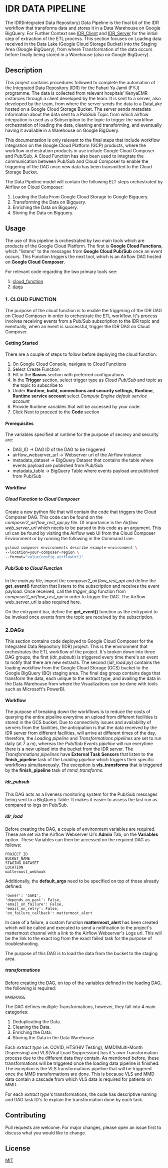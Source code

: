 # IDR DATA PIPELINE

The IDR(Integrated Data Repository) Data Pipeline is the final bit of the IDR workflow that transforms data and stores it in a Data Warehouse on Google BigQuery. For Further Context see [IDR_Client](https://github.com/savannahghi/idr-client) and [IDR_Server](https://github.com/savannahghi/idr-server) for the initial step of extraction of the ETL process. This section focuses on Loading data received in the Data Lake (Google Cloud Storage Bucket) into the Staging Area (Google BigQuery), from where Transformation of the data occurs before finally being stored in a Warehouse (also on Google BigQuery). 

## Description

This project contains procedures followed to complete the automation of the Integrated Data Repository (IDR) for the Fahari Ya Jamii (FYJ) programme. The data is collected from relevant hospitals’ KenyaEMR instances through a client developed by the team. It is sent to a server, also developed by the team, from where the server sends the data to a DataLake hosted on a Google Cloud Storage Bucket. The server sends metadata information about the data sent to a PubSub Topic from which airflow integration is used as a Subscription to the topic to trigger the workflow orchestration of loading the data, cleaning and transforming, and eventually having it available in a Warehouse on Google BigQuery.

This documentation is only relevant to the final steps that include workflow integration on the Google Cloud Platform (GCP) products, where the workflow orchestration products in use include Google Cloud Composer and Pub/Sub. A Cloud Function has also been used to integrate the communication between Pub/Sub and Cloud Composer to enable the triggering of the DAG once new data has been transmitted to the Cloud Storage Bucket.

The Data Pipeline model will contain the following ELT steps orchestrated by Airflow on Cloud Composer:
1. Loading the Data From Google Cloud Storage to Google Bigquery.
2. Transforming the Data on Bigquery.
3. Enriching the Data on Bigquery.
4. Storing the Data on Bigquery.


## Usage

The use of this pipeline is orchestrated by two main tools which are products of the Google Cloud Platform. The first is **Google Cloud Functions**, which "listens" to the messages from **Google Cloud Pub/Sub** once an event occurs. This Function triggers the next tool, which is an Airflow DAG hosted on **Google Cloud Composer**. 

For relevant code regarding the two primary tools see:
1. [cloud_function](https://github.com/savannahghi/idr_data_pipelines/tree/main/idr_pipeline_from_server/cloud_function)
2. [dags](https://github.com/savannahghi/idr_data_pipelines/tree/main/idr_pipeline_from_server/dags)

### 1. CLOUD FUNCTION

The purpose of the cloud function is to enable the triggering of the IDR DAG on Cloud Composer in order to orchestrate the ETL workflow. It's process involves receiving events from a Pub/Sub subscription to the IDR topic and eventually, when an event is successful, trigger the IDR DAG on Cloud Composer.

#### Getting Started

There are a couple of steps to follow before deploying the cloud function:

1. On Google Cloud Console, navigate to Cloud Functions
2. Select Create Function
3. Fill in the **Basics** section with preferred configurations
4. In the **Trigger** section, select trigger type as *Cloud Pub/Sub* and topic as the topic to subscribe to
5. Under **Runtime, build, connections and security settings**, **Runtime**, **Runtime service account** select *Compute Engine default service account*
6. Provide Runtime variables that will be accessed by your code.
7. Click Next to proceed to the **Code** section

#### Prerequisites

The variables specified at runtime for the purpose of secrecy and security are:
* DAG_ID -> DAG ID of the DAG to be triggered
* airflow_webserver_url -> Webserver url of the Airflow instance
* metadata_dataset -> BigQuery Dataset that contains the table where events payload are published from Pub/Sub
* metadata_table -> BigQuery Table where events payload are published from Pub/Sub

#### Workflow

##### *Cloud Function to Cloud Composer*

Create a new python file that will contain the code that triggers the Cloud Composer DAG. This code can be found on the *composer2_airflow_rest_api.py* file. Of importance is the *Airflow web_server_url* which needs to be parsed to this code as an argument. This url can be found by visiting the Airflow web UI from the Cloud Composer Environment or by running the following in the Command Line:

```bash
gcloud composer environments describe example-environment \
--location=your-composer-region \
--format="value(config.airflowUri)"
```

##### *Pub/Sub to Cloud Function*

In the *main.py* file, import the *composer2_airflow_rest_api* and define the **get_event()** function that listens to the subscription and receives the event payload. Once received, call the *trigger_dag* function from *composer2_airflow_rest_api* in order to trigger the DAG. The Airflow web_server_url is also required here.

On the entrypoint bar, define the **get_event()** function as the entrypoint to be invoked once events from the topic are received by the subscription.

### 2.DAGs

This section contains code deployed to Google Cloud Composer for the Integrated Data Repository (IDR) project. This is the environment that orchestrates the ETL workflow of the project. It's broken down into three DAG groups, the first (*idr_pubsub*) is triggered every time there's an event to notify that there are new extracts. The second (*idr_load.py*) contains the loading workflow from the Google Cloud Storage (GCS) bucket to the Google BigQuery (BQ) staging area. The final dag group contains dags that transform the data, each unique to the extract type, and availing the data in the Data Warehouse from where the Visualizations can be done with tools such as Microsoft's PowerBI.

#### Workflow

The purpose of breaking down the workflows is to reduce the costs of querying the entire pipeline everytime an upload from different facilities is stored in the GCS bucket. Due to connectivity issues and availability of servers from the facilities, the anticipation is that the data received by the IDR server from different facilities, will arrive at different times of the day, therefore, the *Loading pipeline*  and *Transformations pipelines* are set to run daily (at 7 a.m), whereas the *Pub/Sub Events pipeline* will run everytime there is a new upload into the bucket from the IDR server. The *Transformations pipelines* have **External Task Sensors** that listen to the **finish_pipeline** task of the *Loading pipeline* which triggers their specific workflows simultaneously. The exception is **vls_transforms** that is triggered by the **finish_pipeline** task of *mmd_transforms*.

##### *idr_pubsub*

This DAG acts as a liveness monitoring system for the Pub/Sub messages being sent to a BigQuery Table. It makes it easier to assess the last run as compared to logs on Pub/Sub.

##### *idr_load*

Before creating the DAG, a couple of environment variables are required.
These are set via the Airflow Webserver UI's **Admin** Tab, on the **Variables** option.
These Variables can then be accessed on the required DAG as follows:

```
PROJECT_ID 
BUCKET_NAME 
STAGING_DATASET 
LOCATION 
mattermost_webhook
```

Additionally, the **default_args** need to be specified on top of those already defined:

```
'owner': 'SGHI',
'depends_on_past': False,
'email_on_failure': False,
'email_on_retry': False,
'on_failure_callback': mattermost_alert
```

In case of a failure, a custom function **mattermost_alert** has been created which will be called and executed to send a notification to the project's mattermost channel with a link to the Airflow Webserver's Logs url. This will be the link to the exact log from the exact failed task for the purpose of troubleshooting.

The purpose of this DAG is to load the data from the bucket to the staging area.

##### *transformations*

Before creating the DAG, on top of the variables defined in the loading DAG, the following is required:

```
WAREHOUSE
```

The DAG defines multiple Transformations, however, they fall into 4 main categories:

1. Deduplicating the Data.
2. Cleaning the Data.
3. Enriching the Data.
4. Storing the Data in the Data Warehouse.

Each *extract type* i.e. COVID, HTS(HIV Testing), MMD(Multi-Month Dispensing) and VLS(Viral Load Suppression) has it's own Transformation process due to the different data they contain. As mentioned before, these transformations will be triggered once the loading data pipeline is finished. The exception is the VLS transformations pipeline that will be triggered once the MMD transformations are done. This is because VLS and MMD data contain a cascade from which VLS data is required for patients on MMD.

For each *extract type's* transformations, the code has descriptive naming and DAG task ID's to explain the transformation done by each task.

## Contributing
Pull requests are welcome. For major changes, please open an issue first to discuss what you would like to change.

## License
[MIT](https://choosealicense.com/licenses/mit/)
